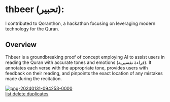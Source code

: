 # thbeer (تحبير):

I contributed to Qoranthon, a hackathon focusing on leveraging modern technology for the Quran.

## Overview
Thbeer is a groundbreaking proof of concept employing AI to assist users in reading the Quran with accurate tones and emotions (قراءة تفسيرية). It annotates each verse with the appropriate tone, provides users with feedback on their reading, and pinpoints the exact location of any mistakes made during the recitation.

<a href="https://ibb.co/cQjcKVr"><img src="https://i.ibb.co/1TkfYjm/png-20240131-094253-0000.png" alt="png-20240131-094253-0000" border="0"></a><br /><a target='_blank' href='https://dedupelist.com/'>list delete duplicates</a><br />